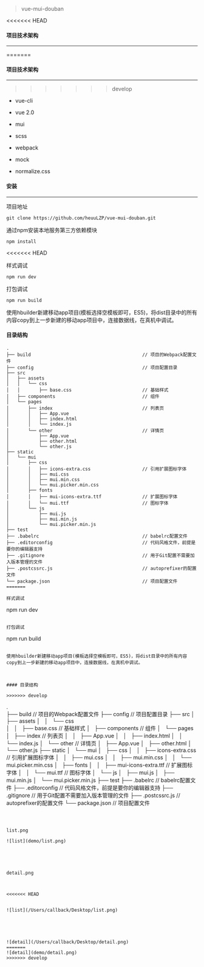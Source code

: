 > vue-mui-douban

<<<<<<< HEAD


#### 项目技术架构

---

=======
#### 项目技术架构

---

>>>>>>> develop
- vue-cli


- vue 2.0
- mui
- scss
- webpack
- mock
- normalize.css



#### 安装

---

项目地址

```
git clone https://github.com/heuuLZP/vue-mui-douban.git
```

通过npm安装本地服务第三方依赖模块

```
npm install
```
<<<<<<< HEAD

样式调试

```
npm run dev
```

打包调试

```
npm run build
```

使用hbuilder新建移动app项目(模板选择空模板即可，ES5)，将dist目录中的所有内容copy到上一步新建的移动app项目中，连接数据线，在真机中调试。



#### 目录结构

```
.                         
├── build                                         // 项目的Webpack配置文件
├── config                                        // 项目配置目录
├── src
│   ├── assets
│   │   └── css              
│   │       ├── base.css                          // 基础样式
│   ├── components                                // 组件
│   └── pages
│       ├── index                                 // 列表页
│       │   ├── App.vue
│       │   ├── index.html
│       │   └── index.js
│       └── other                                 // 详情页
│           ├── App.vue
│           ├── other.html
│           └── other.js
├── static
│   └── mui
│       ├── css
│       │   ├── icons-extra.css                   // 引用扩展图标字体
│       │   ├── mui.css
│       │   ├── mui.min.css
│       │   └── mui.picker.min.css
│       ├── fonts
│       │   ├── mui-icons-extra.ttf               // 扩展图标字体
│       │   └── mui.ttf                           // 图标字体
│       └── js
│           ├── mui.js
│           ├── mui.min.js
│           └── mui.picker.min.js
├── test
├── .babelrc                                      // babelrc配置文件
├── .editorconfig                                 // 代码风格文件，前提是要你的编辑器支持
├── .gitignore                                    // 用于Git配置不需要加入版本管理的文件
├── .postcssrc.js                                 // autoprefixer的配置文件
└── package.json                                  // 项目配置文件
=======

样式调试

```
npm run dev
```

打包调试

```
npm run build
```

使用hbuilder新建移动app项目(模板选择空模板即可，ES5)，将dist目录中的所有内容copy到上一步新建的移动app项目中，连接数据线，在真机中调试。



#### 目录结构

>>>>>>> develop
```
.                         
├── build                                         // 项目的Webpack配置文件
├── config                                        // 项目配置目录
├── src
│   ├── assets
│   │   └── css              
│   │       ├── base.css                          // 基础样式
│   ├── components                                // 组件
│   └── pages
│       ├── index                                 // 列表页
│       │   ├── App.vue
│       │   ├── index.html
│       │   └── index.js
│       └── other                                 // 详情页
│           ├── App.vue
│           ├── other.html
│           └── other.js
├── static
│   └── mui
│       ├── css
│       │   ├── icons-extra.css                   // 引用扩展图标字体
│       │   ├── mui.css
│       │   ├── mui.min.css
│       │   └── mui.picker.min.css
│       ├── fonts
│       │   ├── mui-icons-extra.ttf               // 扩展图标字体
│       │   └── mui.ttf                           // 图标字体
│       └── js
│           ├── mui.js
│           ├── mui.min.js
│           └── mui.picker.min.js
├── test
├── .babelrc                                      // babelrc配置文件
├── .editorconfig                                 // 代码风格文件，前提是要你的编辑器支持
├── .gitignore                                    // 用于Git配置不需要加入版本管理的文件
├── .postcssrc.js                                 // autoprefixer的配置文件
└── package.json                                  // 项目配置文件
```



list.png

![list](demo/list.png)





detail.png



<<<<<<< HEAD


![list](/Users/callback/Desktop/list.png)





![detail](/Users/callback/Desktop/detail.png)
=======
![detail](demo/detail.png)
>>>>>>> develop
